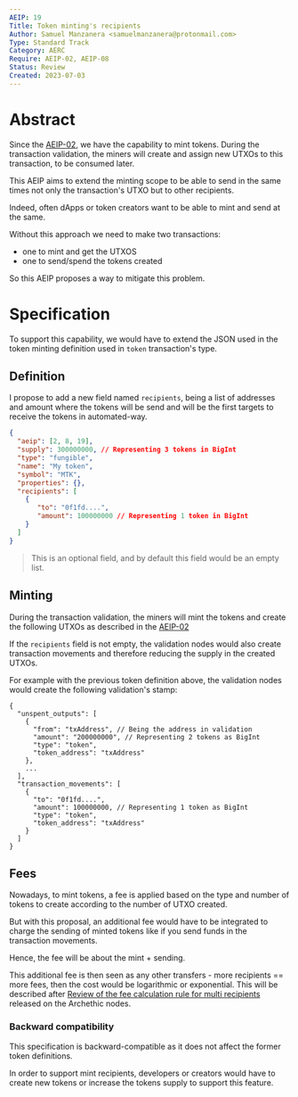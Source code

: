 ```yaml
---
AEIP: 19
Title: Token minting's recipients
Author: Samuel Manzanera <samuelmanzanera@protonmail.com>
Type: Standard Track
Category: AERC
Require: AEIP-02, AEIP-08
Status: Review
Created: 2023-07-03
---
```


# Abstract

Since the [AEIP-02](/AEIP-02.md), we have the capability to mint tokens.
During the transaction validation, the miners will create and assign new UTXOs to this transaction, to be consumed later.

This AEIP aims to extend the minting scope to be able to send in the same times not only the transaction's UTXO but to other recipients.

Indeed, often dApps or token creators want to be able to mint and send at the same.

Without this approach we need to make two transactions:
- one to mint and get the UTXOS
- one to send/spend the tokens created

So this AEIP proposes a way to mitigate this problem.

# Specification

To support this capability, we would have to extend the JSON used in the token minting definition  used in `token` transaction's type.

## Definition

I propose to add a new field named  `recipients`, being a list of addresses and amount where the tokens will be send and will be the first targets to receive the tokens in automated-way.


```json
{
  "aeip": [2, 8, 19],
  "supply": 300000000, // Representing 3 tokens in BigInt
  "type": "fungible",
  "name": "My token",
  "symbol": "MTK",
  "properties": {},
  "recipients": [
    {
       "to": "0f1fd....",
       "amount": 100000000 // Representing 1 token in BigInt
    }
  ]
}
```

> This is an optional field, and by default this field would be an empty list.

## Minting

During the transaction validation, the miners will mint the tokens and create the following UTXOs as described in the [AEIP-02](/AEIP-02.md)

If the `recipients` field is not empty, the validation nodes would also create transaction movements and therefore reducing the supply in the created UTXOs.

For example with the previous token definition above, the validation nodes would create the following validation's stamp:
```jsonc
{
  "unspent_outputs": [
    {
      "from": "txAddress", // Being the address in validation
      "amount": "200000000", // Representing 2 tokens as BigInt
      "type": "token",
      "token_address": "txAddress"
    },
    ...
  ],
  "transaction_movements": [
    {
      "to": "0f1fd....",
      "amount": 100000000, // Representing 1 token as BigInt
      "type": "token",
      "token_address": "txAddress"
    }
  ]
}
```

## Fees

Nowadays, to mint tokens, a fee is applied based on the type and number of tokens to create according to the number of UTXO created.

But with this proposal, an additional fee would have to be integrated to charge
the sending of minted tokens like if you send funds in the transaction movements.

Hence, the fee will be about the mint + sending.

This additional fee is then seen as any other transfers - more recipients == more fees, then the cost would be logarithmic or exponential. This will be described after [Review of the fee calculation rule for multi recipients](https://github.com/archethic-foundation/archethic-node/issues/1041) released on the Archethic nodes.

### Backward compatibility

This specification is backward-compatible as it does not affect the former token definitions.

In order to support mint recipients, developers or creators would have to create new tokens or increase the tokens supply to support this feature.

